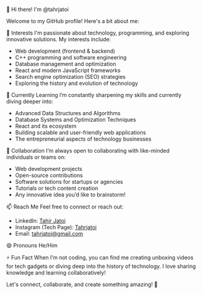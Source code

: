  👋 Hi there! I'm @tahrjatoi

Welcome to my GitHub profile! Here's a bit about me:

 👀 Interests
I'm passionate about technology, programming, and exploring innovative solutions. My interests include:
- Web development (frontend & backend)
- C++ programming and software engineering
- Database management and optimization
- React and modern JavaScript frameworks
- Search engine optimization (SEO) strategies
- Exploring the history and evolution of technology

 🌱 Currently Learning
I’m constantly sharpening my skills and currently diving deeper into:
- Advanced Data Structures and Algorithms
- Database Systems and Optimization Techniques
- React and its ecosystem
- Building scalable and user-friendly web applications
- The entrepreneurial aspects of technology businesses

 💞️ Collaboration
I’m always open to collaborating with like-minded individuals or teams on:
- Web development projects
- Open-source contributions
- Software solutions for startups or agencies
- Tutorials or tech content creation
- Any innovative idea you’d like to brainstorm!

 📫 Reach Me
Feel free to connect or reach out:
- LinkedIn: [Tahir Jatoi](https://www.linkedin.com/in/tahrjatoi)
- Instagram (Tech Page): [Tahrjatoi](https://instagram.com/tahrjatoi)
- Email: [tahrjatoi@gmail.com](mailto:tahrjatoi@gmail.com)

 😄 Pronouns
He/Him

⚡ Fun Fact
When I’m not coding, you can find me creating unboxing videos for tech gadgets or diving deep into the history of technology. I love sharing knowledge and learning collaboratively!

Let's connect, collaborate, and create something amazing! 🚀
